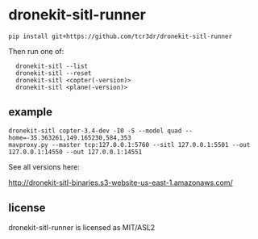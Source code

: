 # dronekit-sitl-runner

```
pip install git+https://github.com/tcr3dr/dronekit-sitl-runner
```

Then run one of:

```
  dronekit-sitl --list
  dronekit-sitl --reset
  dronekit-sitl <copter(-version)>
  dronekit-sitl <plane(-version)>
```

## example

```
dronekit-sitl copter-3.4-dev -I0 -S --model quad --home=-35.363261,149.165230,584,353
mavproxy.py --master tcp:127.0.0.1:5760 --sitl 127.0.0.1:5501 --out 127.0.0.1:14550 --out 127.0.0.1:14551
```

See all versions here:

<http://dronekit-sitl-binaries.s3-website-us-east-1.amazonaws.com/>

## license

dronekit-sitl-runner is licensed as MIT/ASL2
